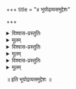 +++
title = "४ भूयोद्रव्यसमुद्देशः"

+++
    

<details><summary>विश्वास-प्रस्तुतिः</summary>

संसर्गरूपात् सम्भूताः संविद्रूपाद् अपोद्धृताः ।  
शास्त्रे विभक्ता वाक्यार्थात् प्रकृतिप्रत्ययार्थवत् ॥ ३।४।१ ॥
</details>

<details><summary>मूलम्</summary>

संसर्गरूपात् सम्भूताः संविद्रूपाद् अपोद्धृताः ।  
शास्त्रे विभक्ता वाक्यार्थात् प्रकृतिप्रत्ययार्थवत् ॥ ३।४।१ ॥
</details>

<details><summary>विश्वास-प्रस्तुतिः</summary>

निमित्तभूताः साधुत्वे शास्त्राद् अनुमितात्मकाः ।  
के चित् पदार्था वक्ष्यन्ते सङ्क्षेपेण यथागमम् ॥ ३।४।२ ॥
</details>

<details><summary>मूलम्</summary>

निमित्तभूताः साधुत्वे शास्त्राद् अनुमितात्मकाः ।  
के चित् पदार्था वक्ष्यन्ते सङ्क्षेपेण यथागमम् ॥ ३।४।२ ॥
</details>

<details><summary>विश्वास-प्रस्तुतिः</summary>

वस्तूपलक्षणं यत्र सर्वनाम प्रयुज्यते ।  
द्रव्यम् इत्य् उच्यते सो ऽर्थो भेद्यत्वेन विवक्षितः ॥ ३।४।३ ॥
</details>

<details><summary>मूलम्</summary>

वस्तूपलक्षणं यत्र सर्वनाम प्रयुज्यते ।  
द्रव्यम् इत्य् उच्यते सो ऽर्थो भेद्यत्वेन विवक्षितः ॥ ३।४।३ ॥
</details>
    
॥ इति भूयोद्रव्यसमुद्देशः ॥  
    